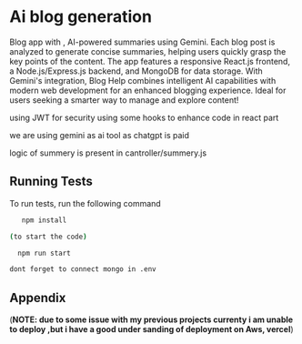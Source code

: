 
# Ai blog generation 

Blog app with , AI-powered summaries using Gemini. Each blog post is analyzed to generate concise summaries, helping users quickly grasp the key points of the content. The app features a responsive React.js frontend, a Node.js/Express.js backend, and MongoDB for data storage. With Gemini's integration, Blog Help combines intelligent AI capabilities with modern web development for an enhanced blogging experience. Ideal for users seeking a smarter way to manage and explore content!

using JWT for security
using some hooks to enhance code in react part

we are using gemini as ai tool as chatgpt is paid 

logic of summery is present in cantroller/summery.js
## Running Tests

To run tests, run the following command

```bash
   npm install
```

```bash
(to start the code)

  npm run start
`````
````bash
dont forget to connect mongo in .env
``````
## Appendix

(**NOTE: due to some issue with my previous projects currenty i am 
unable to deploy ,but i have a good under sanding of deployment 
on Aws, vercel**)


